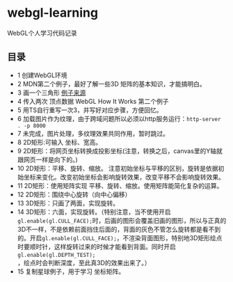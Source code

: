 # webgl-learning
WebGL个人学习代码记录

## 目录
- 1 创建WebGL环境
- 2 MDN第二个例子，最好了解一些3D 矩阵的基本知识，才能搞明白。
- 3 画一个三角形
[例子来源](https://webglfundamentals.org/webgl/lessons/webgl-fundamentals.html)
- 4 传入两次 顶点数据
WebGL How It Works 第二个例子
- 5 用TS自行重写一次3，并写好对应步骤，方便回忆。
- 6 加载图片作为纹理，由于跨域问题所以必须以http服务运行：`http-server . -p 8000`
- 7 未完成，图片处理，多纹理效果共同作用，暂时跳过。
- 8 2D矩形:可输入 坐标、宽高。
- 9 2D矩形：将网页坐标转换成投影坐标(注意，转换之后，canvas里的Y轴就跟网页一样是向下的。)
- 10 2D矩形：平移、旋转、缩放。 注意初始坐标与平移的区别，旋转是依据初始坐标来变化。改变初始坐标会影响旋转效果，改变平移不会影响旋转效果。
- 11 2D矩形：使用矩阵实现 平移、旋转、缩放。使用矩阵能简化复杂的运算。
- 12 2D矩形：围绕中心旋转（向中心偏移）
- 13 3D矩形：只画了两面，实现旋转。
- 14 3D矩形：六面，实现旋转。（特别注意，当不使用开启`gl.enable(gl.CULL_FACE);`时，后画的图形会覆盖旧画的图形，所以与正真的3D不一样，不是依赖前面挡住后面的，背面的灰色不管怎么旋转都是看不到的。开启`gl.enable(gl.CULL_FACE);`，不渲染背面图形，特别地3D矩形绘点时要顺时针，这样旋转过来的时候才能看到背面。同时开启`gl.enable(gl.DEPTH_TEST);`，绘点时会判断深度，至此真3D的效果出来了。）
- 15 复制星球例子，用于学习 坐标矩阵。